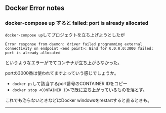 ## Docker Error notes

### docker-compose up すると failed: port is already allocated

`docker-compose up`してプロジェクトを立ち上げようとしたが

`
Error response from daemon: driver failed programming external connectivity on endpoint <end point>: Bind for 0.0.0.0:3000 failed: port is already allocated
`

というようなエラーがでてコンテナが立ち上がらなかった。

portの3000番は使われてますよっていう感じでしょうか。

- `docker ps`して該当するport番号のCONTAINER IDをコピー
- `docker stop <CONTAINER ID>`で既に立ち上がっているものを落とす。

これでも治らないときなどはDocker windowsをrestartすると直るときも。

---
